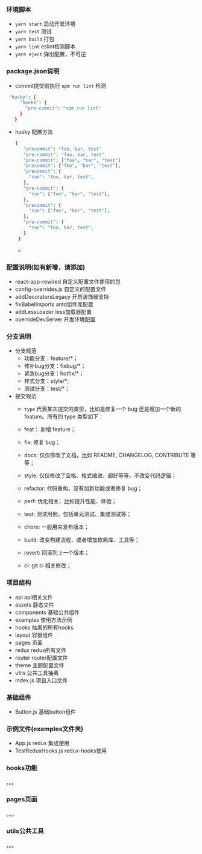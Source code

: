 
### 环境脚本

   + `yarn start`  启动开发环境
   + `yarn test`  测试
   + `yarn build`  打包
   + `yarn lint`  eslint检测脚本
   + `yarn eject`  弹出配置，不可逆
### package.json说明
   + commit提交前执行 `npm run lint` 检测
   ```bash
    "husky": {
        "hooks": {
          "pre-commit": "npm run lint"
        }
      }
   ```
   + husky 配置方法
     ```bash
     {
        "precommit": "foo, bar, test"
        "pre-commit": "foo, bar, test"
        "pre-commit": ["foo", "bar", "test"]
        "precommit": ["foo", "bar", "test"],
        "precommit": {
          "run": "foo, bar, test",
        },
        "pre-commit": {
          "run": ["foo", "bar", "test"],
        },
        "precommit": {
          "run": ["foo", "bar", "test"],
        },
        "pre-commit": {
          "run": "foo, bar, test",
        }
      }
     ```

     + 


### 配置说明(如有新增，请添加)
   + react-app-rewired 自定义配置文件使用的包
   + config-overrides.js 自定义的配置文件
   + addDecoratorsLegacy  开启装饰器支持
   + fixBabelImports antd组件库配置
   + addLessLoader  less加载器配置
   + overrideDevServer 开发环境配置

### 分支说明
   + 分支规范
      - 功能分支：feature/*；
      - 修补bug分支：fixbug/*；
      - 紧急bug分支：hotfix/*；
      - 样式分支：style/*;
      - 测试分支：test/*；
   + 提交规范
      - `type` 代表某次提交的类型，比如是修复一个 bug 还是增加一个新的 feature。所有的 type 类型如下：

      -   feat： 新增 feature；
      -   fix: 修复 bug；
      -   docs: 仅仅修改了文档，比如 README, CHANGELOG, CONTRIBUTE 等等；
      -   style: 仅仅修改了空格、格式缩进、都好等等，不改变代码逻辑；
      -   refactor: 代码重构，没有加新功能或者修复 bug；
      -   perf: 优化相关，比如提升性能、体验；
      -   test: 测试用例，包括单元测试、集成测试等；
      -   chore: 一般用来发布版本；
      -   build: 改变构建流程、或者增加依赖库、工具等；
      -   revert: 回滚到上一个版本；
      -   ci: git ci 相关修改；


### 项目结构
   + api  api相关文件
   + assets 静态文件
   + components 基础公共组件
   + examples  使用方法示例
   + hooks 抽离的所有hooks
   + layout 容器组件
   + pages  页面
   + redux  redux所有文件
   + router router配置文件
   + theme 主题配置文件
   + utils 公共工具抽离
   + index.js  项目入口文件
   


### 基础组件
   + Button.js 基础button组件

### 示例文件(examples文件夹)
  + App.js  redux 集成使用
  + TestReduxHooks.js  redux-hooks使用

### hooks功能
   。。。

### pages页面
  。。。


### utils公共工具
  。。。



    
   


